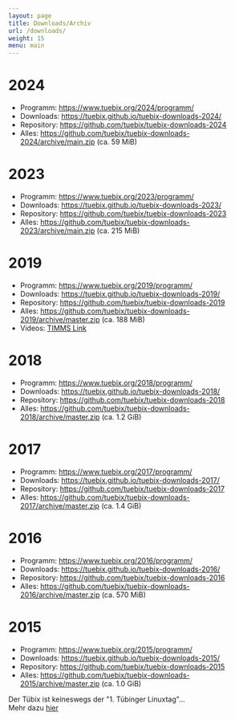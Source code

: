 ```yaml
---
layout: page
title: Downloads/Archiv
url: /downloads/
weight: 15
menu: main
---
```


# 2024

- Programm:   <a href="/2024/programm/">https://www.tuebix.org/2024/programm/</a>
- Downloads:  <a href="https://tuebix.github.io/tuebix-downloads-2024/">https://tuebix.github.io/tuebix-downloads-2024/</a>
- Repository: <a href="https://github.com/tuebix/tuebix-downloads-2024">https://github.com/tuebix/tuebix-downloads-2024</a>
- Alles:      <a href="https://github.com/tuebix/tuebix-downloads-2024/archive/main.zip">https://github.com/tuebix/tuebix-downloads-2024/archive/main.zip (ca. 59 MiB)</a>

# 2023

- Programm:   <a href="/2023/programm/">https://www.tuebix.org/2023/programm/</a>
- Downloads:  <a href="https://tuebix.github.io/tuebix-downloads-2023/">https://tuebix.github.io/tuebix-downloads-2023/</a>
- Repository: <a href="https://github.com/tuebix/tuebix-downloads-2023">https://github.com/tuebix/tuebix-downloads-2023</a>
- Alles:      <a href="https://github.com/tuebix/tuebix-downloads-2023/archive/main.zip">https://github.com/tuebix/tuebix-downloads-2023/archive/main.zip (ca. 215 MiB)</a>

# 2019

- Programm:   <a href="/2019/programm/">https://www.tuebix.org/2019/programm/</a>
- Downloads:  <a href="https://tuebix.github.io/tuebix-downloads-2019/">https://tuebix.github.io/tuebix-downloads-2019/</a>
- Repository: <a href="https://github.com/tuebix/tuebix-downloads-2019">https://github.com/tuebix/tuebix-downloads-2019</a>
- Alles:      <a href="https://github.com/tuebix/tuebix-downloads-2019/archive/master.zip">https://github.com/tuebix/tuebix-downloads-2019/archive/master.zip (ca. 188 MiB)</a>
- Videos:     [TIMMS Link](https://timms.uni-tuebingen.de/List/List?id=UT_2019_________tuebix_____&Headline=T%C3%BCbix%202019)

# 2018

- Programm:   <a href="/2018/programm/">https://www.tuebix.org/2018/programm/</a>
- Downloads:  <a href="https://tuebix.github.io/tuebix-downloads-2018/">https://tuebix.github.io/tuebix-downloads-2018/</a>
- Repository: <a href="https://github.com/tuebix/tuebix-downloads-2018">https://github.com/tuebix/tuebix-downloads-2018</a>
- Alles:      <a href="https://github.com/tuebix/tuebix-downloads-2018/archive/master.zip">https://github.com/tuebix/tuebix-downloads-2018/archive/master.zip (ca. 1.2 GiB)</a>

# 2017

- Programm:   <a href="/2017/programm/">https://www.tuebix.org/2017/programm/</a>
- Downloads:  <a href="https://tuebix.github.io/tuebix-downloads-2017/">https://tuebix.github.io/tuebix-downloads-2017/</a>
- Repository: <a href="https://github.com/tuebix/tuebix-downloads-2017">https://github.com/tuebix/tuebix-downloads-2017</a>
- Alles:      <a href="https://github.com/tuebix/tuebix-downloads-2017/archive/master.zip">https://github.com/tuebix/tuebix-downloads-2017/archive/master.zip (ca. 1.4 GiB)</a>

# 2016

- Programm:   <a href="/2016/programm/">https://www.tuebix.org/2016/programm/</a>
- Downloads:  <a href="https://tuebix.github.io/tuebix-downloads-2016/">https://tuebix.github.io/tuebix-downloads-2016/</a>
- Repository: <a href="https://github.com/tuebix/tuebix-downloads-2016">https://github.com/tuebix/tuebix-downloads-2016</a>
- Alles:      <a href="https://github.com/tuebix/tuebix-downloads-2016/archive/master.zip">https://github.com/tuebix/tuebix-downloads-2016/archive/master.zip (ca. 570 MiB)</a>

# 2015

- Programm:   <a href="/2015/programm/">https://www.tuebix.org/2015/programm/</a>
- Downloads:  <a href="https://tuebix.github.io/tuebix-downloads-2015/">https://tuebix.github.io/tuebix-downloads-2015/</a>
- Repository: <a href="https://github.com/tuebix/tuebix-downloads-2015">https://github.com/tuebix/tuebix-downloads-2015</a>
- Alles:      <a href="https://github.com/tuebix/tuebix-downloads-2015/archive/master.zip">https://github.com/tuebix/tuebix-downloads-2015/archive/master.zip (ca. 1.0 GiB)</a>

Der Tübix ist keineswegs der "1. Tübinger Linuxtag"...<br/>
Mehr dazu <a href="https://web.archive.org/web/20240424144317/https://lug-tuebingen.de/old/linux_day_2000/index.html">hier</a>
